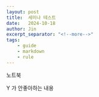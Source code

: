 ```yaml
---
layout: post
title:  세미나 테스트
date:   2024-10-18
author: Jin
excerpt_separator: "<!--more-->"
tags:
    - guide
    - markdown
    - rule
---
```


노트북

Y 가 안좋아하는 내용 